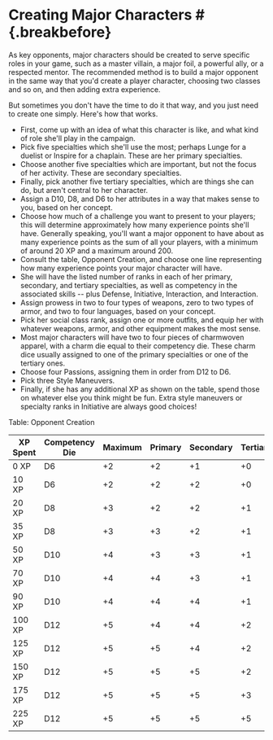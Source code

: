 # Creating Major Characters   # {.breakbefore}

As key opponents, major characters
should be created to serve specific roles in your game, such as a master
villain, a major foil, a powerful ally, or a respected mentor. The
recommended method is to build a major opponent in the same way that
you'd create a player character, choosing two classes and so on, and
then adding extra experience.

But sometimes you don't have the time to do it that way, and you just
need to create one simply. Here's how that works.

  - First, come up with an idea of what this character is like, and what
    kind of role she'll play in the campaign.
  - Pick five specialties which she'll use the most; perhaps Lunge for a
    duelist or Inspire for a chaplain. These are her primary
    specialties.
  - Choose another five specialties which are important, but not the
    focus of her activity. These are secondary specialties.
  - Finally, pick another five tertiary specialties, which are things
    she can do, but aren't central to her character.
  - Assign a D10, D8, and D6 to her attributes in a way that makes sense
    to you, based on her concept.
  - Choose how much of a challenge you want to present to your
    players; this will determine approximately how many experience
    points she'll have. Generally speaking, you'll want a major opponent
    to have about as many experience points as the sum of all your
    players, with a minimum of around 20 XP and a maximum around 200.
  - Consult the table, Opponent Creation, and choose one line
    representing how many experience points your major character will
    have.
  - She will have the listed number of ranks in each of her primary,
    secondary, and tertiary specialties, as well as competency in the
    associated skills -- plus Defense, Initiative, Interaction, and
    Interaction.
  - Assign prowess in two to four types of weapons, zero to two types of
    armor, and two to four languages, based on your concept.
  - Pick her social class rank, assign one or more outfits, and equip
    her with whatever weapons, armor, and other equipment makes the most
    sense.
  - Most major characters will have two to four pieces of charmwoven
    apparel, with a charm die equal to their competency die. These charm
    dice usually assigned to one of the primary specialties or one of
    the tertiary ones.
  - Choose four Passions, assigning them in order from D12 to D6.
  - Pick three Style Maneuvers.
  - Finally, if she has any additional XP as shown on the table, spend
    those on whatever else you think might be fun. Extra style maneuvers
    or specialty ranks in Initiative are always good choices\!

Table: Opponent Creation

| XP Spent | Competency Die | Maximum | Primary | Secondary | Tertiary | Additional XP |
| -------- | -------------- | ------- | ------- | --------- | -------- | ------------- |
| 0 XP     | D6             | \+2     | \+2     | \+1       | \+0      | 0 XP          |
| 10 XP    | D6             | \+2     | \+2     | \+2       | \+0      | 0 XP          |
| 20 XP    | D8             | \+3     | \+2     | \+2       | \+1      | 5 XP          |
| 35 XP    | D8             | \+3     | \+3     | \+2       | \+1      | 5 XP          |
| 50 XP    | D10            | \+4     | \+3     | \+3       | \+1      | 5 XP          |
| 70 XP    | D10            | \+4     | \+4     | \+3       | \+1      | 5 XP          |
| 90 XP    | D10            | \+4     | \+4     | \+4       | \+1      | 5 XP          |
| 100 XP   | D12            | \+5     | \+4     | \+4       | \+2      | 5 XP          |
| 125 XP   | D12            | \+5     | \+5     | \+4       | \+2      | 5 XP          |
| 150 XP   | D12            | \+5     | \+5     | \+5       | \+2      | 5 XP          |
| 175 XP   | D12            | \+5     | \+5     | \+5       | \+3      | 15 XP         |
| 225 XP   | D12            | \+5     | \+5     | \+5       | \+5      | 20 XP         |


